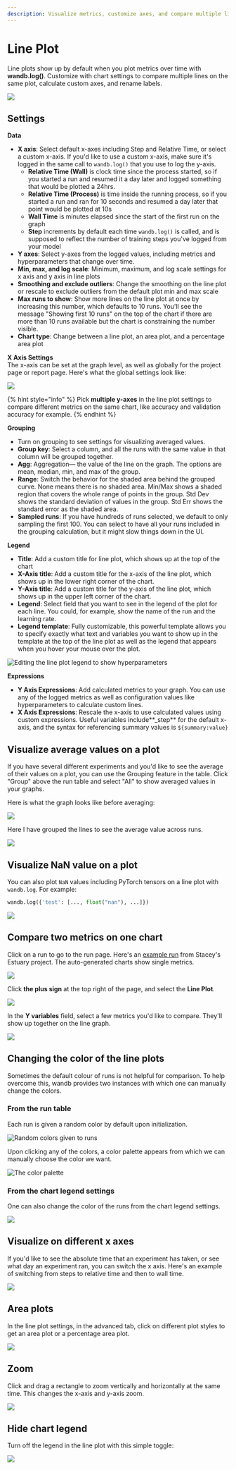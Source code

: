 ```yaml
---
description: Visualize metrics, customize axes, and compare multiple lines on the same plot
---
```


# Line Plot

Line plots show up by default when you plot metrics over time with **wandb.log()**. Customize with chart settings to compare multiple lines on the same plot, calculate custom axes, and rename labels.

![](<../../../../../.gitbook/assets/line plot example.png>)

## Settings

**Data**

* **X axis**: Select default x-axes including Step and Relative Time, or select a custom x-axis. If you'd like to use a custom x-axis, make sure it's logged in the same call to `wandb.log()` that you use to log the y-axis.
  * **Relative Time (Wall)** is clock time since the process started, so if you started a run and resumed it a day later and logged something that would be plotted a 24hrs.
  * **Relative Time (Process)** is time inside the running process, so if you started a run and ran for 10 seconds and resumed a day later that point would be plotted at 10s
  * **Wall Time** is minutes elapsed since the start of the first run on the graph
  * **Step** increments by default each time `wandb.log()` is called, and is supposed to reflect the number of training steps you've logged from your model
* **Y axes**: Select y-axes from the logged values, including metrics and hyperparameters that change over time.
* **Min, max, and log scale**: Minimum, maximum, and log scale settings for x axis and y axis in line plots
* **Smoothing and exclude outliers**: Change the smoothing on the line plot or rescale to exclude outliers from the default plot min and max scale
* **Max runs to show**: Show more lines on the line plot at once by increasing this number, which defaults to 10 runs. You'll see the message "Showing first 10 runs" on the top of the chart if there are more than 10 runs available but the chart is constraining the number visible.
* **Chart type**: Change between a line plot, an area plot, and a percentage area plot

**X Axis Settings**\
The x-axis can be set at the graph level, as well as globally for the project page or report page. Here's what the global settings look like:

![](<../../../../../.gitbook/assets/x axis global settings.png>)

{% hint style="info" %}
Pick **multiple y-axes** in the line plot settings to compare different metrics on the same chart, like accuracy and validation accuracy for example.
{% endhint %}

**Grouping**

* Turn on grouping to see settings for visualizing averaged values.
* **Group key**: Select a column, and all the runs with the same value in that column will be grouped together.
* **Agg**: Aggregation— the value of the line on the graph. The options are mean, median, min, and max of the group.
* **Range**: Switch the behavior for the shaded area behind the grouped curve. None means there is no shaded area. Min/Max shows a shaded region that covers the whole range of points in the group. Std Dev shows the standard deviation of values in the group. Std Err shows the standard error as the shaded area.
* **Sampled runs**: If you have hundreds of runs selected, we default to only sampling the first 100. You can select to have all your runs included in the grouping calculation, but it might slow things down in the UI.

**Legend**

* **Title**: Add a custom title for line plot, which shows up at the top of the chart
* **X-Axis title**: Add a custom title for the x-axis of the line plot, which shows up in the lower right corner of the chart.
* **Y-Axis title**: Add a custom title for the y-axis of the line plot, which shows up in the upper left corner of the chart.
* **Legend**: Select field that you want to see in the legend of the plot for each line. You could, for example, show the name of the run and the learning rate.
* **Legend template**: Fully customizable, this powerful template allows you to specify exactly what text and variables you want to show up in the template at the top of the line plot as well as the legend that appears when you hover your mouse over the plot.

![Editing the line plot legend to show hyperparameters](<../../../../../.gitbook/assets/Screen Shot 2021-01-08 at 11.33.04 AM.png>)

**Expressions**

* **Y Axis Expressions**: Add calculated metrics to your graph. You can use any of the logged metrics as well as configuration values like hyperparameters to calculate custom lines.
* **X Axis Expressions**: Rescale the x-axis to use calculated values using custom expressions. Useful variables include\*\*\_step\*\* for the default x-axis, and the syntax for referencing summary values is `${summary:value}`

## Visualize average values on a plot

If you have several different experiments and you'd like to see the average of their values on a plot, you can use the Grouping feature in the table. Click "Group" above the run table and select "All" to show averaged values in your graphs.

Here is what the graph looks like before averaging:

![](<../../../../../.gitbook/assets/demo - precision lines.png>)

Here I have grouped the lines to see the average value across runs.

![](<../../../../../.gitbook/assets/demo-average-precision-lines (2) (2) (3) (3) (3) (3) (4) (4) (5) (5) (4) (1) (3) (1) (1) (1) (1) (1) (1) (1) (1) (1) (6) (1) (3) (1) (1) (1) (1) (1) (1) (1) (1) (1) (1) (1) (1) (1) (1).png>)

## Visualize NaN value on a plot

You can also plot `NaN` values including PyTorch tensors on a line plot with `wandb.log`. For example:

```python
wandb.log({'test': [..., float("nan"), ...]})
```

![](<../../../../../.gitbook/assets/image (78) (1).png>)

## Compare two metrics on one chart

Click on a run to go to the run page. Here's an [example run](https://app.wandb.ai/stacey/estuary/runs/9qha4fuu?workspace=user-carey) from Stacey's Estuary project. The auto-generated charts show single metrics.

![](../../../../../.gitbook/assets/visualization\_add.png)

Click **the plus sign** at the top right of the page, and select the **Line Plot**.

![](https://downloads.intercomcdn.com/i/o/142936481/d0648728180887c52ab46549/image.png)

In the **Y variables** field, select a few metrics you'd like to compare. They'll show up together on the line graph.

![](https://downloads.intercomcdn.com/i/o/146033909/899fc05e30795a1d7699dc82/Screen+Shot+2019-09-04+at+9.10.52+AM.png)

## Changing the color of the line plots

Sometimes the default colour of runs is not helpful for comparison. To help overcome this, wandb provides two instances with which one can manually change the colors.

### **From the run table**

Each run is given a random color by default upon initialization.

![Random colors given to runs](<../../../../../.gitbook/assets/image (95).png>)

Upon clicking any of the colors, a color palette appears from which we can manually choose the color we want.

![The color palette](<../../../../../.gitbook/assets/image (96).png>)

### **From the chart legend settings**

One can also change the color of the runs from the chart legend settings.

![](<../../../../../.gitbook/assets/image (98).png>)

## Visualize on different x axes

If you'd like to see the absolute time that an experiment has taken, or see what day an experiment ran, you can switch the x axis. Here's an example of switching from steps to relative time and then to wall time.

![](<../../../../../.gitbook/assets/howto - use relative time or wall time.gif>)

## Area plots

In the line plot settings, in the advanced tab, click on different plot styles to get an area plot or a percentage area plot.

![](<../../../../../.gitbook/assets/2020-02-27 10.49.10.gif>)

## Zoom

Click and drag a rectangle to zoom vertically and horizontally at the same time. This changes the x-axis and y-axis zoom.

![](<../../../../../.gitbook/assets/2020-02-24 08.46.53.gif>)

## Hide chart legend

Turn off the legend in the line plot with this simple toggle:

![](<../../../../../.gitbook/assets/demo - hide legend.gif>)
